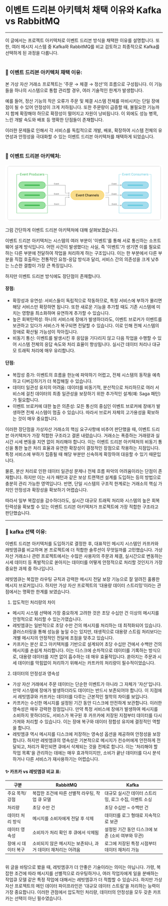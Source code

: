 # 이벤트 드리븐 아키텍처 채택 이유와 Kafka vs RabbitMQ 

--- 

이 글에서는 프로젝트 아키텍처로 이벤트 드리븐 방식을 채택한 이유를 설명합니다. 
또한, 여러 메시지 시스템 중 Kafka와 RabbitMQ를 비교 검토하고 최종적으로 Kafka를 선택하게 된
과정을 다룹니다. <br></br>

### 📌 이벤트 드리븐 아키텍처 채택 이유:
본 가상 자산 거래소 프로젝트는 '주문 → 체결 → 정산'의 흐름으로 구성됩니다. 이 기능들을 하나의 
시스템으로 통합 관리할 경우, 여러 기술적인 한계가 발생합니다. <br>

예를 들어, 정산 기능의 작은 오류가 주문 및 체결 시스템 전체를 마비시키는 단일 장애점이 될 수 있어
안정성이 크게 저하됩니다. 또한 주문량이 급증할 때, 불필요한 기능까지 함께 확장해야 하므로 확장성이 
떨어지고 자원이 낭비됩니다. 이 외에도 성능 병목, 느린 개발 속도와 배포 등 명확한 단점들이 존재합니다. <br>

이러한 문제들로 인해서 각 서비스를 독립적으로 개발, 배포, 확장하여 시스템 전체의 유연성과 안정성을 
극대화할 수 있는 이벤트 드리븐 아키텍처를 채택하게 되었습니다.
<br></br>


### 📌 이벤트 드리븐 아키텍처:
![이벤트 드리븐](images/event_driven.png)
<br>

그럼 간단하게 이벤트 드리븐 아키텍처에 대해 살펴보겠습니다. <br>

이벤트 드리븐 아키텍처는 시스템의 여러 부분이 '이벤트'를 통해 서로 통신하는 소프트웨어 설계 방식입니다.
어떤 사건이 발생했다는 사실, 즉 '이벤트'가 생기면 이를 필요로 하는 다른 부분에 전달하여 작업을 처리하게 
하는 구조입니다. 이는 한 부분에서 다른 부분을 직접 호출하는 전통적인 요청-응답 방식과 달리, 서비스 간의 
의존성을 크게 낮추는 느슨한 결합이 가장 큰 특징입니다. <br>

하지만 이벤트 드리븐 방식에도 장단점이 존재합니다.
#### 장점:
- 확장성과 유연성: 서비스들이 독립적으로 작동하므로, 특정 서비스에 부하가 몰리면 해당 서비스만 확장하면
됩니다. 또한 새로운 기능을 추가할 때도 기존 시스템에 미치는 영향을 최소화하며 유연하게 추가할 수 있습니다.
- 높은 회복탄력성: 하나의 서비스에 장애가 발생하더라도, 이벤트 브로커가 이벤트를 보관하고 있다가 서비스가 
복구되면 전달할 수 있습니다. 이로 인해 전체 시스템의 장애로 확산될 가능성이 작아집니다.
- 비동기 통신: 이벤트를 발생시킨 후 응답을 기다리지 않고 다음 작업을 수행할 수 있어 시스템 전체의 응답 
속도와 처리 효율이 향상됩니다. 실시간 데이터 처리나 대규모 트래픽 처리에 매우 유리합니다.

#### 단점:
- 복잡성 증가: 이벤트의 흐름을 한눈에 파악하기 어렵고, 전체 시스템의 동작을 예측하고 디버깅하기가 더 
복잡해질 수 있습니다.
- 데이터 일관성 유지의 어려움: 데이터를 비동기적, 분산적으로 처리하므로 여러 서비스에 걸친 데이터의 최종 
일관성을 보장하기 위한 추가적인 설계(예: Saga 패턴)가 필요합니다.
- 이벤트 브로커에 대한 높은 의존성: 모든 통신의 중심인 이벤트 브로커에 장애가 발생하면 전체 시스템이 멈출
수 있습니다. 따라서 브로커 자체의 고가용성을 확보하는 것이 매우 중요합니다.

이러한 장단점을 가상자산 거래소의 핵심 요구사항에 비추어 판단했을 때, 이벤트 드리븐 아키텍처가 가장 적합한 
구조라고 결론 내렸습니다. 거래소는 폭증하는 거래량과 실시간 시세 변동을 지연 없이 처리해야 합니다. 
이는 이벤트 드리븐 아키텍처의 비동기 통신을 통한 높은 처리 효율과 유연한 확장성이 결정적인 장점으로 작용하는
지점입니다. 특정 서비스에 부하가 집중될 때 해당 부분만 신속하게 확장하여 대응할 수 있기 때문입니다. <br>

물론, 분산 처리로 인한 데이터 일관성 문제나 전체 흐름 파악의 어려움이라는 단점이 존재합니다. 
하지만 이는 사가 패턴과 같은 보상 트랜잭션 설계를 도입하는 등의 방법으로 충분히 관리 가능한 영역입니다.
반면, 단일 시스템의 구조적 한계로는 거래소의 핵심 가치인 안정성과 확장성을 확보하기 어렵습니다. <br>

따라서 일부 복잡성을 감수하더라도, 실시간 대규모 트래픽 처리와 시스템의 높은 회복탄력성을 확보할 수 있는 
이벤트 드리븐 아키텍처가 프로젝트에 가장 적합한 구조라고 판단했습니다.

---

### 📌 kafka 선택 이유:
이벤트 드리븐 아키텍처를 도입하기로 결정한 후, 대표적인 메시지 시스템인 카프카와 래빗엠큐를 비교하며
본 프로젝트에 더 적합한 솔루션이 무엇일까를 고민했습니다. 가상 자산 거래소나 관련 프로젝트에서는 수많은
사용자의 주문과 체결, 실시간으로 변동하는 시세 데이터 등 폭발적으로 쏟아지는 데이터를 어떻게 안정적으로
처리할 것인지가 가장 중요한 과제 중 하나입니다.

레빗엠큐는 복잡한 라우팅 규칙과 강력한 메시지 전달 보장 기능으로 잘 알려진 훌륭한 메시지 브로커입니다.
하지만 가상 자산 프로젝트의 '대용량 데이터 스트리밍'이라는 관점에서는 명확한 한계를 보였습니다.

1. 압도적인 처리량의 차이
- 메시지 시스템 선택에 가장 중요하게 고려한 것은 초당 수십만 건 이상의 메시지를 안정적으로 처리할 수 있는가였습니다.
- 레빗엠큐는 일반적으로 초당 수만 건의 메시지를 처리하는 데 최적화되어 있습니다. 클러스터링을 통해 성능을 높일 수는
있지만, 태생적으로 대용량 스트림 처리보다는 개별 메시지의 안정적인 전달에 초점을 맞추고 있습니다.
- 카프카는 분산 로그 아키텍처를 기반으로 설계되어 초당 수십만 건에서 수백만 건의 메시지를 손쉽게 처리합니다. 
이는 디스크에 순차적으로 데이터를 기록하는 방식으로, 대용량 데이터를 지연 없이 흡수하는 데 매우 효율적입니다.
쏟아지는 주문과 시세 데이터를 막힘없이 처리하기 위해서는 카프카의 처리량이 필수적이었습니다.

2. 데이터의 안정성과 영속성
- 가상 자산 거래에서 주문 데이터는 단순한 이벤트가 아니라 그 자체가 '자산'입니다. 만약 시스템에 장애가 발생하더라도
데이터는 반드시 보존되어야 합니다. 이 지점에서 레빗엠큐와 카프카는 데이터를 다루는 근본적인 철학의 차이를 보입니다.
- 카프카는 수신한 메시지를 설정된 기간 동안 디스크에 안전하게 보관합니다. 이러한 영속성은 매우 강력한 장점입니다. 
만약 특정 서비스에 장애가 발생하여 메시지를 소비하지 못하더라도, 서비스가 복구된 후 카프카에 저장된 지점부터 데이터를
다시 가져와 처리할 수 있습니다. 이는 장애 복구와 데이터 정합성 유지에 결정적인 역할을 합니다.
- 레빗엠큐 역시 메시지를 디스크에 저장하는 영속성 옵션을 제공하여 안정성을 보장합니다. 하지만 레빗엠큐의 영속성은
기본적으로 메시지가 컨슈머에게 안전하게 전달되고, 처리가 확인되면 큐에서 삭제되는 것을 전제로 합니다. 이는 
'처리해야 할 작업 목록'을 관리하는 데에는 매우 효과적이지만, 소비가 끝난 데이터를 다시 분석하거나 다른 서비스가
재사용하기는 어렵습니다.

#### ✨ 카프카 vs 레빗엠큐 비교 표:
| 구분   | RabbitMQ             | Kafka |
|------|----------------------|--|
| 주요 목적/강점 | 복잡한 조건에 따른 선별적 라우팅, 작업 큐 모델 | 대규모 실시간 데이터 스트리밍, 로그 수집, 이벤트 소싱 |
| 처리량 | 초당 수만 건              | 초당 수십만 ~ 수백만 건 |
| 데이터 처리 방식 | 메시지를 소비자에게 전달 후 삭제   | 데이터를 로그 형태로 지속적으로 보관 |
| 데이터 영속성 | 소비자가 처리 확인 후 큐에서 삭제됨 | 설정된 기간 동안 디스크에 보존 (소비 여부와 무관)|
| 장애 시 데이터 복구 | 소비되지 않은 메시지는 보존되나, 과거 데이터 재처리는 어려움 | 로그에 저장된 특정 시점부터 데이터 재처리 가능 |
<br>
위 글을 바탕으로 봤을 때, 레빗엠큐가 더 안좋은 기술이라는 의미는 아닙니다. 가령, 복잡한 조건에 따라 메시지를 
선별적으로 라우팅하거나, 여러 작업자에게 일을 분배하는 작업큐 모델 같은 특정 작업에 대해서는 레빗엠큐가 더 
적합할 수 있습니다. 하지만 가상 자산 프로젝트의 메인 데이터 파이프라인은 '대규모 데이터 스트림'을 처리하는 능력이 가장 
중요합니다. 이러한 관점에서 압도적인 처리량, 데이터의 안정성을 모두 갖춘 카프카는 선택이 아닌 필수였습니다.




















